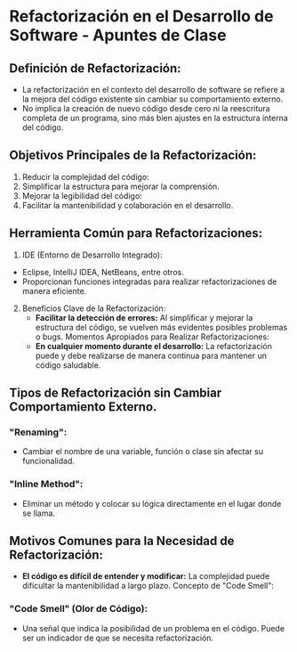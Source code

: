 # Refactorización en el Desarrollo de Software - Apuntes de Clase

## Definición de Refactorización:
* La refactorización en el contexto del desarrollo de software se refiere a la mejora del código existente sin cambiar su comportamiento externo.
* No implica la creación de nuevo código desde cero ni la reescritura completa de un programa, sino más bien ajustes en la estructura interna del código.
## Objetivos Principales de la Refactorización:
1. Reducir la complejidad del código:
2. Simplificar la estructura para mejorar la comprensión.
3. Mejorar la legibilidad del código:
4. Facilitar la mantenibilidad y colaboración en el desarrollo.
## Herramienta Común para Refactorizaciones:
1. IDE (Entorno de Desarrollo Integrado):
* Eclipse, IntelliJ IDEA, NetBeans, entre otros.
* Proporcionan funciones integradas para realizar refactorizaciones de manera eficiente.
2. Beneficios Clave de la Refactorización:
    * **Facilitar la detección de errores:**
Al simplificar y mejorar la estructura del código, se vuelven más evidentes posibles problemas o bugs.
Momentos Apropiados para Realizar Refactorizaciones:
    * **En cualquier momento durante el desarrollo:**
La refactorización puede y debe realizarse de manera continua para mantener un código saludable.
## Tipos de Refactorización sin Cambiar Comportamiento Externo.
### "Renaming":

* Cambiar el nombre de una variable, función o clase sin afectar su funcionalidad.
### "Inline Method":

* Eliminar un método y colocar su lógica directamente en el lugar donde se llama.
## Motivos Comunes para la Necesidad de Refactorización:
* **El código es difícil de entender y modificar:**
La complejidad puede dificultar la mantenibilidad a largo plazo.
Concepto de "Code Smell":
### "Code Smell" (Olor de Código):
* Una señal que indica la posibilidad de un problema en el código.
Puede ser un indicador de que se necesita refactorización.
